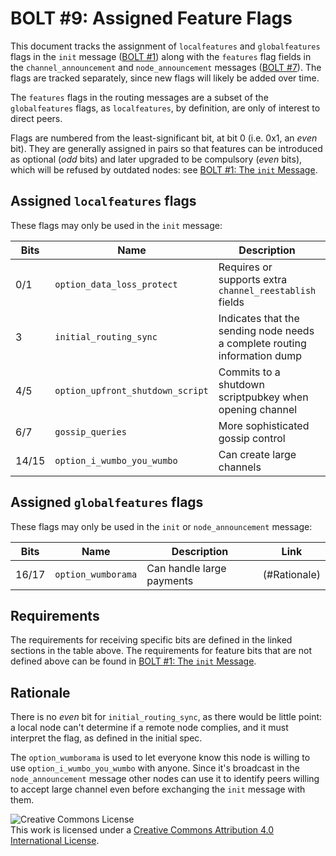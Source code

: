 # BOLT #9: Assigned Feature Flags

This document tracks the assignment of `localfeatures` and `globalfeatures`
flags in the `init` message ([BOLT #1](01-messaging.md)) along with the
`features` flag fields in the `channel_announcement` and `node_announcement`
messages ([BOLT #7](07-routing-gossip.md)).
The flags are tracked separately, since new flags will likely be added over time.

The `features` flags in the routing messages are a subset of the
`globalfeatures` flags, as `localfeatures`, by definition, are only of interest
to direct peers.

Flags are numbered from the least-significant bit, at bit 0 (i.e. 0x1,
an _even_ bit). They are generally assigned in pairs so that features
can be introduced as optional (_odd_ bits) and later upgraded to be compulsory
(_even_ bits), which will be refused by outdated nodes:
see [BOLT #1: The `init` Message](01-messaging.md#the-init-message).

## Assigned `localfeatures` flags

These flags may only be used in the `init` message:

| Bits | Name             |Description                                     | Link                                                                |
|------|------------------|------------------------------------------------|---------------------------------------------------------------------|
| 0/1  | `option_data_loss_protect` | Requires or supports extra `channel_reestablish` fields | [BOLT #2](02-peer-protocol.md#message-retransmission) |
| 3  | `initial_routing_sync` | Indicates that the sending node needs a complete routing information dump | [BOLT #7](07-routing-gossip.md#initial-sync) |
| 4/5  | `option_upfront_shutdown_script` | Commits to a shutdown scriptpubkey when opening channel | [BOLT #2](02-peer-protocol.md#the-open_channel-message) |
| 6/7  | `gossip_queries`           | More sophisticated gossip control | [BOLT #7](07-routing-gossip.md#query-messages) |
| 14/15  | `option_i_wumbo_you_wumbo`   | Can create large channels | [BOLT #2](02-peer-protocol.md#the-open_channel-message) 

## Assigned `globalfeatures` flags

These flags may only be used in the `init` or `node_announcement` message:

| Bits | Name             |Description                                     | Link                                                                |
|------|------------------|------------------------------------------------|---------------------------------------------------------------------|
| 16/17 | `option_wumborama` | Can handle large payments		   | (#Rationale) |


## Requirements

The requirements for receiving specific bits are defined in the linked sections in the table above.
The requirements for feature bits that are not defined
above can be found in [BOLT #1: The `init` Message](01-messaging.md#the-init-message).

## Rationale

There is no _even_ bit for `initial_routing_sync`, as there would be little
point: a local node can't determine if a remote node complies, and it must
interpret the flag, as defined in the initial spec.

The `option_wumborama` is used to let everyone know this node is willing to use `option_i_wumbo_you_wumbo` with anyone.
Since it's broadcast in the `node_announcement` message other nodes can use it to identify peers 
willing to accept large channel even before exchanging the `init` message with them. 

![Creative Commons License](https://i.creativecommons.org/l/by/4.0/88x31.png "License CC-BY")
<br>
This work is licensed under a [Creative Commons Attribution 4.0 International License](http://creativecommons.org/licenses/by/4.0/).

